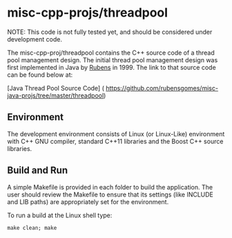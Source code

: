 # misc-cpp-projs/threadpool

NOTE:  This code is not fully tested yet, and should be considered under 
development code.

The misc-cpp-proj/threadpool contains the C++ source code of a thread pool management design.  The initial thread pool management design was first implemented in Java by [Rubens](http://www.rubens-gomes.com) in 1999.  The link to that source code can be found below at:

[Java Thread Pool Source Code] ( https://github.com/rubensgomes/misc-java-projs/tree/master/threadpool)

## Environment

The development environment consists of Linux (or Linux-Like) environment with C++ GNU compiler, standard C++11 libraries and the Boost C++ source libraries.

## Build and Run 

A simple Makefile is provided in each folder to build the  application.  The user should review the Makefile to ensure that its settings (like INCLUDE and LIB paths) are appropriately set for the environment.

To run a build at the Linux shell type:

    make clean; make

